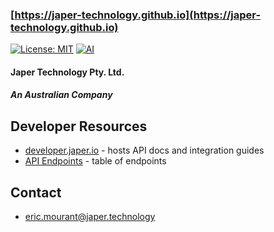 ### [https://japer-technology.github.io](https://japer-technology.github.io)

[![License: MIT](https://img.shields.io/badge/License-MIT-yellow.svg)](https://opensource.org/licenses/MIT) [![AI](https://img.shields.io/badge/Assisted-Development-2b2bff?logo=openai&logoColor=white)](https://www.japer.technology)

#### Japer Technology Pty. Ltd.

##### An Australian Company

## Developer Resources
- [developer.japer.io](https://developer.japer.io) - hosts API docs and integration guides
- [API Endpoints](docs/ENDPOINTS.md) - table of endpoints

## Contact
- eric.mourant@japer.technology

